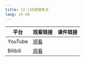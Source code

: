 ```yaml
---
title: 12.139逻辑考点
lang: zh-CN
---
```



| 平台       | 观看链接   | 课件链接 |
|----------|--------|----|
| YouTube  | [观看]() |    |
| Bilibili | [观看]() |    |


